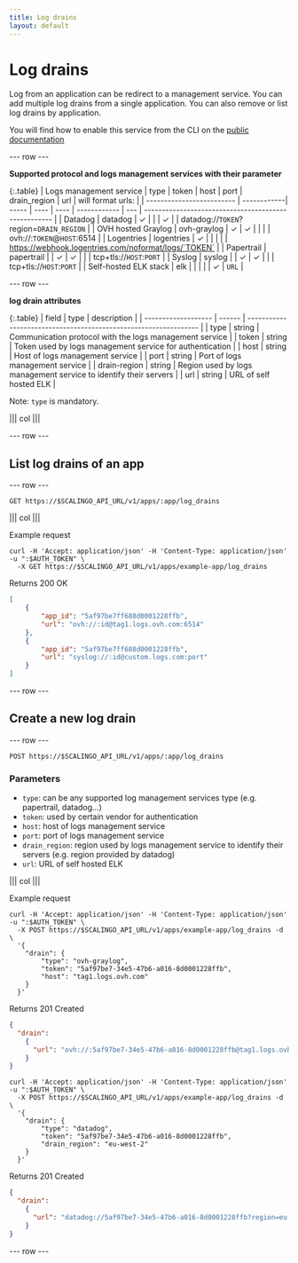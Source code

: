 ```yaml
---
title: Log drains
layout: default
---
```


# Log drains

Log from an application can be redirect to a management service.
You can add multiple log drains from a single application.
You can also remove or list log drains by application.

You will find how to enable this service from the CLI on the <a href="https://doc.scalingo.com/platform/app/log-drain">public documentation</a>

--- row ---

**Supported protocol and logs management services with their parameter**

{:.table}
| Logs management service   | type        | token | host | port | drain_region | url | will format urls:                                    |
| ------------------------- | ------------| ----- | ---- | ---- | ------------ | --- | ---------------------------------------------------- |
| Datadog                   | datadog     | ✓     |      |      | ✓            |     | datadog://`TOKEN`?region=`DRAIN_REGION`              |
| OVH hosted Graylog        | ovh-graylog | ✓     | ✓    |      |              |     | ovh://:`TOKEN`@`HOST`:6514                           |
| Logentries                | logentries  | ✓     |      |      |              |     | https://webhook.logentries.com/noformat/logs/`TOKEN` |
| Papertrail                | papertrail  |       | ✓    | ✓    |              |     | tcp+tls://`HOST`:`PORT`                              |
| Syslog                    | syslog      |       | ✓    | ✓    |              |     | tcp+tls://`HOST`:`PORT`                              |
| Self-hosted ELK stack     | elk         |       |      |      |              | ✓   | `URL`                                                |

--- row ---

**log drain attributes**

{:.table}
| field               | type    | description                                                      |
| ------------------- | ------  | ---------------------------------------------------------------- |
| type                | string  | Communication protocol with the logs management service          |
| token               | string  | Token used by logs management service for authentication         |
| host                | string  | Host of logs management service                                  |
| port                | string  | Port of logs management service                                  |
| drain-region        | string  | Region used by logs management service to identify their servers |
| url                 | string  | URL of self hosted ELK                                           |


Note: `type` is mandatory.

||| col |||

--- row ---

## List log drains of an app

--- row ---

`GET https://$SCALINGO_API_URL/v1/apps/:app/log_drains`

||| col |||

Example request

```shell
curl -H 'Accept: application/json' -H 'Content-Type: application/json' -u ":$AUTH_TOKEN" \
  -X GET https://$SCALINGO_API_URL/v1/apps/example-app/log_drains
```

Returns 200 OK

```json
[
    {
        "app_id": "5af97be7ff688d0001228ffb",
        "url": "ovh://:id@tag1.logs.ovh.com:6514"
    },
    {
        "app_id": "5af97be7ff688d0001228ffb",
        "url": "syslog://:id@custom.logs.com:port"
    }
]
```

--- row ---

## Create a new log drain

--- row ---

`POST https://$SCALINGO_API_URL/v1/apps/:app/log_drains`

### Parameters

* `type`: can be any supported log management services type (e.g. papertrail, datadog...)
* `token`: used by certain vendor for authentication
* `host`: host of logs management service
* `port`: port of logs management service
* `drain_region`: region used by logs management service to identify their servers (e.g. region provided by datadog)
* `url`: URL of self hosted ELK

||| col |||

Example request

```shell
curl -H 'Accept: application/json' -H 'Content-Type: application/json' -u ":$AUTH_TOKEN" \
  -X POST https://$SCALINGO_API_URL/v1/apps/example-app/log_drains -d \
  '{
    "drain": {
        "type": "ovh-graylog",
        "token": "5af97be7-34e5-47b6-a016-8d0001228ffb",
        "host": "tag1.logs.ovh.com"
    }
  }'
```

Returns 201 Created

```json
{
  "drain":
    {
      "url": "ovh://:5af97be7-34e5-47b6-a016-8d0001228ffb@tag1.logs.ovh.com:6514"
    }
}
```



```shell
curl -H 'Accept: application/json' -H 'Content-Type: application/json' -u ":$AUTH_TOKEN" \
  -X POST https://$SCALINGO_API_URL/v1/apps/example-app/log_drains -d \
  '{
    "drain": {
        "type": "datadog",
        "token": "5af97be7-34e5-47b6-a016-8d0001228ffb",
        "drain_region": "eu-west-2"
    }
  }'
```

Returns 201 Created

```json
{
  "drain":
    {
      "url": "datadog://5af97be7-34e5-47b6-a016-8d0001228ffb?region=eu-west-2"
    }
}
```

--- row ---

